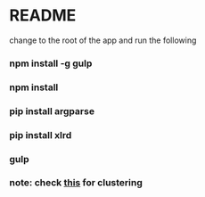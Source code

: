 # README
change to the root of the app and run the following
### npm install -g gulp
### npm install
### pip install argparse
### pip install xlrd
### gulp

### note: check [this](http://leafletjs.com/2012/08/20/guest-post-markerclusterer-0-1-released.html) for clustering
